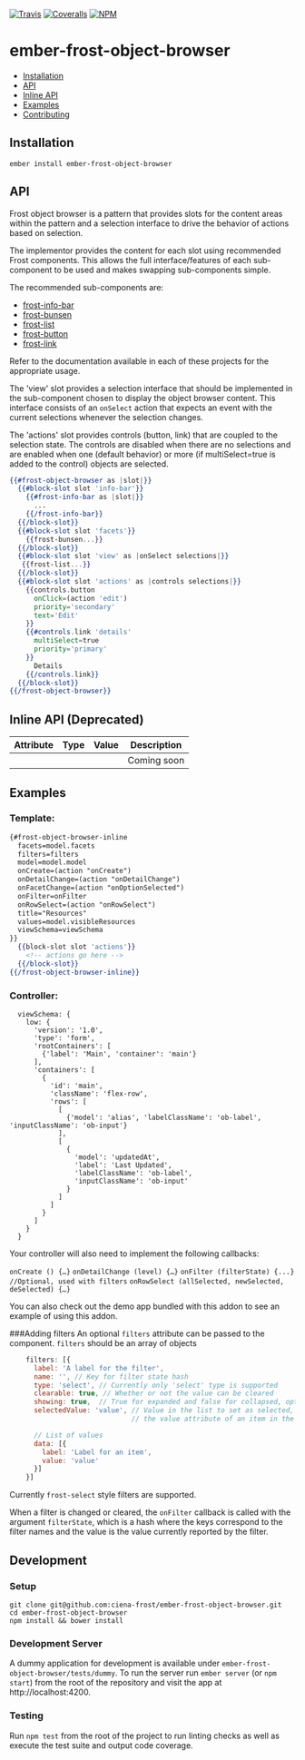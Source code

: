[ci-img]: https://img.shields.io/travis/ciena-frost/ember-frost-object-browser.svg "CI Build Status"
[ci-url]: https://travis-ci.org/ciena-frost/ember-frost-object-browser

[cov-img]: https://img.shields.io/coveralls/ciena-frost/ember-frost-object-browser.svg "Code Coverage"
[cov-url]: https://coveralls.io/github/ciena-frost/ember-frost-object-browser

[npm-img]: https://img.shields.io/npm/v/ember-frost-object-browser.svg "Version"
[npm-url]: https://www.npmjs.com/package/ember-frost-object-browser

[![Travis][ci-img]][ci-url] [![Coveralls][cov-img]][cov-url] [![NPM][npm-img]][npm-url]

# ember-frost-object-browser

 * [Installation](#installation)
 * [API](#api)
 * [Inline API](#inline-api)
 * [Examples](#examples)
 * [Contributing](#contributing)

## Installation
```
ember install ember-frost-object-browser
```

## API

Frost object browser is a pattern that provides slots for the
content areas within the pattern and a selection interface to drive
the behavior of actions based on selection.

The implementor provides the content for each slot using recommended
Frost components.  This allows the full interface/features of each
sub-component to be used and makes swapping sub-components simple.

The recommended sub-components are:

* [frost-info-bar](https://github.com/ciena-frost/ember-frost-info-bar)  
* [frost-bunsen](https://github.com/ciena-frost/ember-frost-bunsen)  
* [frost-list](https://github.com/ciena-frost/ember-frost-list)  
* [frost-button](https://github.com/ciena-frost/ember-frost-core/blob/master/frost-button.md)  
* [frost-link](https://github.com/ciena-frost/ember-frost-core/blob/master/frost-link.md)  

Refer to the documentation available in each of these projects for
the appropriate usage.

The 'view' slot provides a selection interface that should be 
implemented in the sub-component chosen to display the object
browser content.  This interface consists of an `onSelect` action
that expects an event with the current selections whenever the 
selection changes.

The 'actions' slot provides controls (button, link) that are coupled
to the selection state.  The controls are disabled when there are no
selections and are enabled when one (default behavior) or more (if
multiSelect=true is added to the control) objects are selected.

```handlebars
{{#frost-object-browser as |slot|}}
  {{#block-slot slot 'info-bar'}}
    {{#frost-info-bar as |slot|}}
      ...
    {{/frost-info-bar}}
  {{/block-slot}}
  {{#block-slot slot 'facets'}}
    {{frost-bunsen...}}
  {{/block-slot}}
  {{#block-slot slot 'view' as |onSelect selections|}}
   {{frost-list...}}
  {{/block-slot}}
  {{#block-slot slot 'actions' as |controls selections|}}
    {{controls.button
      onClick=(action 'edit')
      priority='secondary'
      text='Edit'
    }}
    {{#controls.link 'details'
      multiSelect=true
      priority='primary'
    }}
      Details
    {{/controls.link}}
  {{/block-slot}}
{{/frost-object-browser}}
```

## Inline API (Deprecated)

| Attribute | Type | Value | Description |
| --------- | ---- | ----- | ----------- |
| ` ` | ` ` | ` ` | Coming soon |

## Examples
### Template:
```handlebars
{#frost-object-browser-inline
  facets=model.facets
  filters=filters
  model=model.model
  onCreate=(action "onCreate")
  onDetailChange=(action "onDetailChange")
  onFacetChange=(action "onOptionSelected")
  onFilter=onFilter
  onRowSelect=(action "onRowSelect")
  title="Resources"
  values=model.visibleResources
  viewSchema=viewSchema
}}
  {{block-slot slot 'actions'}}
    <!-- actions go here -->
  {{/block-slot}}
{{/frost-object-browser-inline}}
```

### Controller:
```
  viewSchema: {
    low: {
      'version': '1.0',
      'type': 'form',
      'rootContainers': [
        {'label': 'Main', 'container': 'main'}
      ],
      'containers': [
        {
          'id': 'main',
          'className': 'flex-row',
          'rows': [
            [
              {'model': 'alias', 'labelClassName': 'ob-label', 'inputClassName': 'ob-input'}
            ],
            [
              {
                'model': 'updatedAt',
                'label': 'Last Updated',
                'labelClassName': 'ob-label',
                'inputClassName': 'ob-input'
              }
            ]
          ]
        }
      ]
    }
  }
```

Your controller will also need to implement the following callbacks:

`onCreate () {…}`
`onDetailChange (level) {…}`
`onFilter (filterState) {...} //Optional, used with filters`
`onRowSelect (allSelected, newSelected, deSelected) {…}`

You can also check out the demo app bundled with this addon to see an example of using this addon.

###Adding filters
An optional `filters` attribute can be passed to the component. `filters` should be an array of objects

```javascript
    filters: [{
      label: 'A label for the filter',
      name: '', // Key for filter state hash
      type: 'select', // Currently only 'select' type is supported
      clearable: true, // Whether or not the value can be cleared
      showing: true,  // True for expanded and false for collapsed, optional
      selectedValue: 'value', // Value in the list to set as selected, should match
                              // the value attribute of an item in the 'data' list

      // List of values
      data: [{
        label: 'Label for an item',
        value: 'value'
      }]
    }]

```

Currently `frost-select` style filters are supported.

When a filter is changed or cleared, the `onFilter` callback is called with the argument
`filterState`, which is a hash where the keys correspond to the filter names and the value is
the value currently reported by the filter.

## Development
### Setup
```
git clone git@github.com:ciena-frost/ember-frost-object-browser.git
cd ember-frost-object-browser
npm install && bower install
```

### Development Server
A dummy application for development is available under `ember-frost-object-browser/tests/dummy`.
To run the server run `ember server` (or `npm start`) from the root of the repository and
visit the app at http://localhost:4200.

### Testing
Run `npm test` from the root of the project to run linting checks as well as execute the test suite
and output code coverage.
